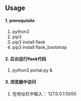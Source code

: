 ## Usage
#### 1. prerequisite
1. python3
2. pip3
3. pip3 install flask
4. pip3 install flask_bootstrap

#### 2. 后台运行flask代码
1. python3 portal.py &

#### 3. 浏览器中访问
1. 在地址栏中输入： 127.0.0.1:5000